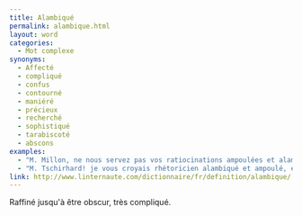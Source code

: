 ```yaml
---
title: Alambiqué
permalink: alambique.html
layout: word
categories:
  - Mot complexe
synonyms:
  - Affecté
  - compliqué
  - confus
  - contourné
  - maniéré
  - précieux
  - recherché
  - sophistiqué
  - tarabiscoté
  - abscons
examples:
  - "M. Millon, ne nous servez pas vos ratiocinations ampoulées et alambiquées!"
  - "M. Tschirhard! je vous croyais rhétoricien alambiqué et ampoulé, et il me semble pourtant que je viens d'ouïr une coprolalie venant de votre coté..."
link: http://www.linternaute.com/dictionnaire/fr/definition/alambique/
---
```


Raffiné jusqu'à être obscur, très compliqué.

